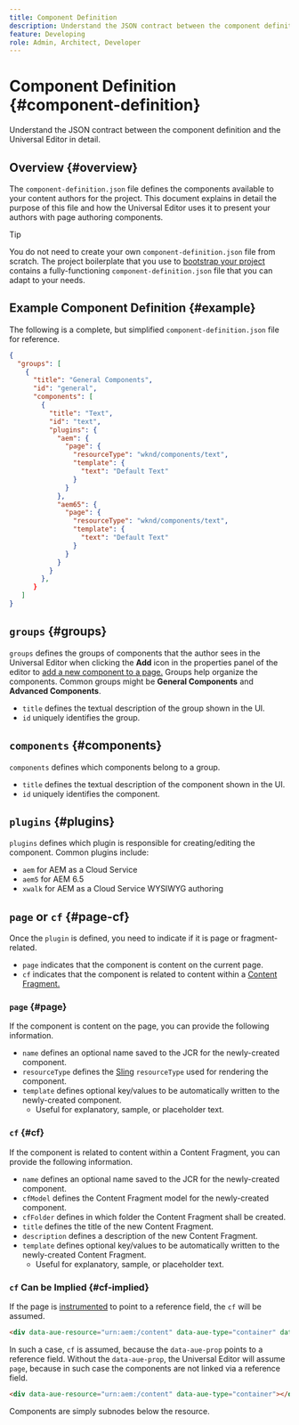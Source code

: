 ```yaml
---
title: Component Definition
description: Understand the JSON contract between the component definition and the Universal Editor in detail.
feature: Developing
role: Admin, Architect, Developer
---
```


# Component Definition {#component-definition}

Understand the JSON contract between the component definition and the Universal Editor in detail.

## Overview {#overview}

The `component-definition.json` file defines the components available to your content authors for the project. This document explains in detail the purpose of this file and how the Universal Editor uses it to present your authors with page authoring components.

>[!TIP]
>
>You do not need to create your own `component-definition.json` file from scratch. The project boilerplate that you use to [bootstrap your project](/help/edge/wysiwyg-authoring/edge-dev-getting-started.md) contains a fully-functioning `component-definition.json` file that you can adapt to your needs.

## Example Component Definition {#example}

The following is a complete, but simplified `component-definition.json` file for reference.

```json
{
  "groups": [
    {
      "title": "General Components",
      "id": "general",
      "components": [
        {
          "title": "Text",
          "id": "text",
          "plugins": {
            "aem": {
              "page": {
                "resourceType": "wknd/components/text",
                "template": {
                  "text": "Default Text"
                }
              }
            },
            "aem65": {
              "page": {
                "resourceType": "wknd/components/text",
                "template": {
                  "text": "Default Text"
                }
              }
            }
          }
        },
      }
   ]
}
```

## `groups` {#groups}

`groups` defines the groups of components that the author sees in the Universal Editor when clicking the **Add** icon in the properties panel of the editor to [add a new component to a page.](/help/sites-cloud/authoring/universal-editor/authoring.md#adding-components) Groups help organize the components. Common groups might be **General Components** and **Advanced Components**.

* `title` defines the textual description of the group shown in the UI.
* `id` uniquely identifies the group.

## `components` {#components}

`components` defines which components belong to a group.

* `title` defines the textual description of the component shown in the UI.
* `id` uniquely identifies the component.

## `plugins` {#plugins}

`plugins` defines which plugin is responsible for creating/editing the component. Common plugins include:

* `aem` for AEM as a Cloud Service
* `aem5` for AEM 6.5
* `xwalk` for AEM as a Cloud Service WYSIWYG authoring

## `page` or `cf` {#page-cf}

Once the `plugin` is defined, you need to indicate if it is page or fragment-related.

* `page` indicates that the component is content on the current page.
* `cf` indicates that the component is related to content within a [Content Fragment.](/help/assets/content-fragments/content-fragments.md)

### `page` {#page}

If the component is content on the page, you can provide the following information.

* `name` defines an optional name saved to the JCR for the newly-created component.
* `resourceType` defines the [Sling](/help/implementing/developing/introduction/sling-cheatsheet.md) `resourceType` used for rendering the component.
* `template` defines optional key/values to be automatically written to the newly-created component.
  * Useful for explanatory, sample, or placeholder text.

### `cf` {#cf}

If the component is related to content within a Content Fragment, you can provide the following information.

* `name` defines an optional name saved to the JCR for the newly-created component.
* `cfModel` defines the Content Fragment model for the newly-created component.
* `cfFolder` defines in which folder the Content Fragment shall be created.
* `title` defines the title of the new Content Fragment.
* `description` defines a description of the new Content Fragment.
* `template` defines optional key/values to be automatically written to the newly-created Content Fragment.
  * Useful for explanatory, sample, or placeholder text.

### `cf` Can be Implied {#cf-implied}

If the page is [instrumented](/help/implementing/universal-editor/getting-started.md#instrument-page) to point to a reference field, the `cf` will be assumed.

```html
<div data-aue-resource="urn:aem:/content" data-aue-type="container" data-aue-prop="field"></div>
```

In such a case, `cf` is assumed, because the `data-aue-prop` points to a reference field. Without the `data-aue-prop`, the Universal Editor will assume `page`, because in such case the components are not linked via a reference field.

```html
<div data-aue-resource="urn:aem:/content" data-aue-type="container"></div>
```

Components are simply subnodes below the resource.
